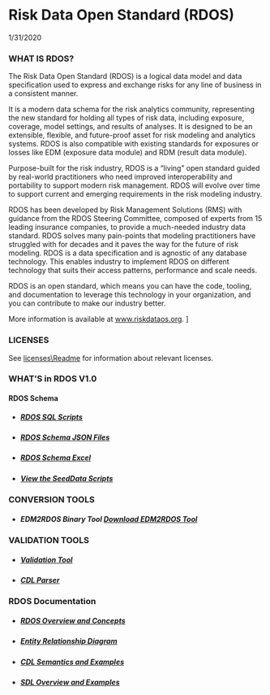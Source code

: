# **Risk Data Open Standard (RDOS)**

1/31/2020
### **WHAT IS RDOS?**
The Risk Data Open Standard (RDOS) is a logical data model and data specification used to express and exchange risks for any line of business in a consistent manner.

It is a modern data schema for the risk analytics community, representing the new standard for holding all types of risk data, including exposure, coverage, model settings, and results of analyses. It is designed to be an extensible, flexible,  and future-proof asset for risk modeling and analytics systems. RDOS is also compatible with existing standards for exposures or losses like EDM (exposure data module) and RDM (result data module).

Purpose-built for the risk industry, RDOS is a “living” open standard guided by real-world practitioners who need improved interoperability and portability to support modern risk management. RDOS will evolve over time to support current and emerging requirements in the risk modeling industry.

RDOS has been developed by Risk Management Solutions (RMS) with guidance from the RDOS Steering Committee, composed of experts from 15 leading insurance companies, to provide a much-needed industry data standard. RDOS solves many pain-points that modeling practitioners have struggled with for decades and it paves the way for the future of risk modeling. RDOS is a data specification and is agnostic of any database technology. This enables industry to implement RDOS on different technology that suits their access patterns, performance and scale needs.

RDOS is an open standard, which means you can have the code, tooling, and documentation to leverage this technology in your organization, and you can contribute to make our industry better.

More information is available at www.riskdataos.org. ]
### **LICENSES**

See [licenses\Readme](\licenses\Readme.md) for information about relevant licenses. 
### **WHAT’S in RDOS V1.0**
#### RDOS Schema
- #####   **[RDOS SQL Scripts](https://github.com/RMS-open-standards/RDOS/blob/master/Schema/sql)**
- #####  **[RDOS Schema JSON Files](https://github.com/RMS-open-standards/RDOS/tree/master/rdos-validation-tools/rdos-schema/src/main/resources)**
- ##### **[RDOS Schema Excel](https://github.com/RMS-open-standards/RDOS/blob/master/RDOS_Schema.xlsx)**
- ##### **[View the SeedData Scripts](https://github.com/RMS-open-standards/RDOS/blob/master/Schema/sql/ReferenceTables-SeedData/)**
### **CONVERSION TOOLS**
- ##### EDM2RDOS Binary Tool **[Download EDM2RDOS Tool](https://github.com/RMS-open-standards/RDOS/blob/master/rdos-conversion-tools/edm2rdo/README.md)**
### **VALIDATION TOOLS**
- ##### **[Validation Tool](https://github.com/RMS-open-standards/RDOS/blob/master/rdos-validation-tools/rdo-validation-tool-java/README.md)**  
- ##### **[CDL Parser](https://github.com/RMS-open-standards/RDOS/blob/master/rdos-validation-tools/cdl-parser/README.md)**   
### **RDOS Documentation**
- ##### **[RDOS Overview and Concepts](https://www.riskdataos.org/html/HelpCenter/Content/RDO/RDO_Concepts.htm)**    
- ##### **[Entity Relationship Diagram](https://www.riskdataos.org/html/HelpCenter/Content/RDO/RDOS_ERD.htm)**   
- ##### **[CDL Semantics and Examples](https://www.riskdataos.org/html/HelpCenter/Content/CDL/CDL_Semantics_Intro.htm)**
- ##### **[SDL Overview and Examples](https://www.riskdataos.org/html/HelpCenter/Content/RDO/RDO_Structure.htm)**

